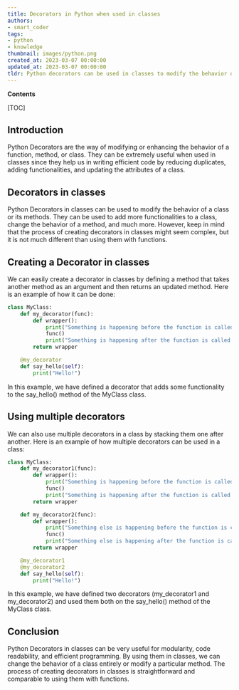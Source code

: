 ```yaml
---
title: Decorators in Python when used in classes
authors:
- smart_coder
tags:
- python
- knowledge
thumbnail: images/python.png
created_at: 2023-03-07 00:00:00
updated_at: 2023-03-07 00:00:00
tldr: Python decorators can be used in classes to modify the behavior of methods and attributes.
---
```


**Contents**

[TOC]

## Introduction 
Python Decorators are the way of modifying or enhancing the behavior of a function, method, or class. They can be extremely useful when used in classes since they help us in writing efficient code by reducing duplicates, adding functionalities, and updating the attributes of a class. 

## Decorators in classes
Python Decorators in classes can be used to modify the behavior of a class or its methods. They can be used to add more functionalities to a class, change the behavior of a method, and much more. However, keep in mind that the process of creating decorators in classes might seem complex, but it is not much different than using them with functions. 

## Creating a Decorator in classes
We can easily create a decorator in classes by defining a method that takes another method as an argument and then returns an updated method. Here is an example of how it can be done: 

```python
class MyClass:
    def my_decorator(func):
        def wrapper():
            print("Something is happening before the function is called.")
            func()
            print("Something is happening after the function is called.")
        return wrapper

    @my_decorator
    def say_hello(self):
        print("Hello!")
```
In this example, we have defined a decorator that adds some functionality to the say_hello() method of the MyClass class. 

## Using multiple decorators 
We can also use multiple decorators in a class by stacking them one after another. Here is an example of how multiple decorators can be used in a class: 

```python
class MyClass:
    def my_decorator1(func):
        def wrapper():
            print("Something is happening before the function is called.")
            func()
            print("Something is happening after the function is called.")
        return wrapper

    def my_decorator2(func):
        def wrapper():
            print("Something else is happening before the function is called.")
            func()
            print("Something else is happening after the function is called.")
        return wrapper

    @my_decorator1
    @my_decorator2
    def say_hello(self):
        print("Hello!")
```
In this example, we have defined two decorators (my_decorator1 and my_decorator2) and used them both on the say_hello() method of the MyClass class. 

## Conclusion 
Python Decorators in classes can be very useful for modularity, code readability, and efficient programming. By using them in classes, we can change the behavior of a class entirely or modify a particular method. The process of creating decorators in classes is straightforward and comparable to using them with functions.
